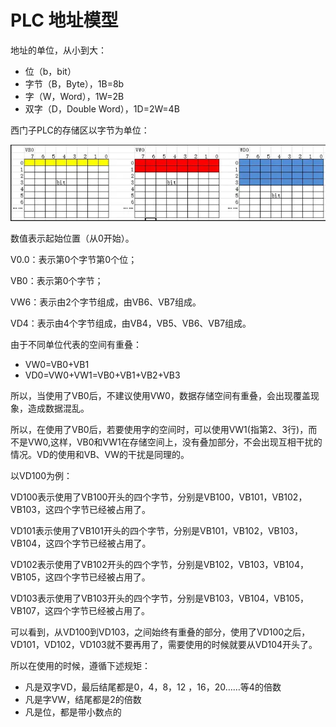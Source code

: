# PLC 地址模型

地址的单位，从小到大：

- 位（b，bit）
- 字节（B，Byte），1B=8b
- 字（W，Word），1W=2B
- 双字（D，Double Word），1D=2W=4B

西门子PLC的存储区以字节为单位：

<img src="./assets/image-20250719095114501.png" alt="image-20250719095114501" style="display:inline;" />

数值表示起始位置（从0开始）。

V0.0：表示第0个字节第0个位；

VB0：表示第0个字节；

VW6：表示由2个字节组成，由VB6、VB7组成。

VD4：表示由4个字节组成，由VB4，VB5、VB6、VB7组成。

由于不同单位代表的空间有重叠：

- VW0=VB0+VB1
- VD0=VW0+VW1=VB0+VB1+VB2+VB3

所以，当使用了VB0后，不建议使用VW0，数据存储空间有重叠，会出现覆盖现象，造成数据混乱。

所以，在使用了VB0后，若要使用字的空间时，可以使用VW1(指第2、3行)，而不是VW0,这样，VB0和VW1在存储空间上，没有叠加部分，不会出现互相干扰的情况。VD的使用和VB、VW的干扰是同理的。

以VD100为例：

VD100表示使用了VB100开头的四个字节，分别是VB100，VB101，VB102，VB103，这四个字节已经被占用了。

VD101表示使用了VB101开头的四个字节，分别是VB101，VB102，VB103，VB104，这四个字节已经被占用了。

VD102表示使用了VB102开头的四个字节，分别是VB102，VB103，VB104，VB105，这四个字节已经被占用了。

VD103表示使用了VB103开头的四个字节，分别是VB103，VB104，VB105，VB107，这四个字节已经被占用了。

可以看到，从VD100到VD103，之间始终有重叠的部分，使用了VD100之后，VD101，VD102，VD103就不要再用了，需要使用的时候就要从VD104开头了。

所以在使用的时候，遵循下述规矩：

- 凡是双字VD，最后结尾都是0，4，8，12 ，16，20……等4的倍数
- 凡是字VW，结尾都是2的倍数
- 凡是位，都是带小数点的



